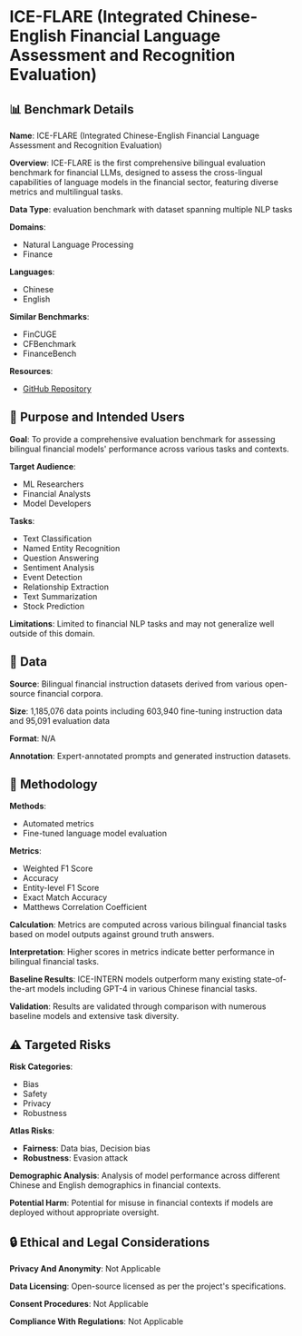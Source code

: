 # ICE-FLARE (Integrated Chinese-English Financial Language Assessment and Recognition Evaluation)

## 📊 Benchmark Details

**Name**: ICE-FLARE (Integrated Chinese-English Financial Language Assessment and Recognition Evaluation)

**Overview**: ICE-FLARE is the first comprehensive bilingual evaluation benchmark for financial LLMs, designed to assess the cross-lingual capabilities of language models in the financial sector, featuring diverse metrics and multilingual tasks.

**Data Type**: evaluation benchmark with dataset spanning multiple NLP tasks

**Domains**:
- Natural Language Processing
- Finance

**Languages**:
- Chinese
- English

**Similar Benchmarks**:
- FinCUGE
- CFBenchmark
- FinanceBench

**Resources**:
- [GitHub Repository](https://github.com/YY0649/ICE-PIXIU)

## 🎯 Purpose and Intended Users

**Goal**: To provide a comprehensive evaluation benchmark for assessing bilingual financial models' performance across various tasks and contexts.

**Target Audience**:
- ML Researchers
- Financial Analysts
- Model Developers

**Tasks**:
- Text Classification
- Named Entity Recognition
- Question Answering
- Sentiment Analysis
- Event Detection
- Relationship Extraction
- Text Summarization
- Stock Prediction

**Limitations**: Limited to financial NLP tasks and may not generalize well outside of this domain.

## 💾 Data

**Source**: Bilingual financial instruction datasets derived from various open-source financial corpora.

**Size**: 1,185,076 data points including 603,940 fine-tuning instruction data and 95,091 evaluation data

**Format**: N/A

**Annotation**: Expert-annotated prompts and generated instruction datasets.

## 🔬 Methodology

**Methods**:
- Automated metrics
- Fine-tuned language model evaluation

**Metrics**:
- Weighted F1 Score
- Accuracy
- Entity-level F1 Score
- Exact Match Accuracy
- Matthews Correlation Coefficient

**Calculation**: Metrics are computed across various bilingual financial tasks based on model outputs against ground truth answers.

**Interpretation**: Higher scores in metrics indicate better performance in bilingual financial tasks.

**Baseline Results**: ICE-INTERN models outperform many existing state-of-the-art models including GPT-4 in various Chinese financial tasks.

**Validation**: Results are validated through comparison with numerous baseline models and extensive task diversity.

## ⚠️ Targeted Risks

**Risk Categories**:
- Bias
- Safety
- Privacy
- Robustness

**Atlas Risks**:
- **Fairness**: Data bias, Decision bias
- **Robustness**: Evasion attack

**Demographic Analysis**: Analysis of model performance across different Chinese and English demographics in financial contexts.

**Potential Harm**: Potential for misuse in financial contexts if models are deployed without appropriate oversight.

## 🔒 Ethical and Legal Considerations

**Privacy And Anonymity**: Not Applicable

**Data Licensing**: Open-source licensed as per the project's specifications.

**Consent Procedures**: Not Applicable

**Compliance With Regulations**: Not Applicable
